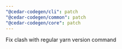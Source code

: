 ```yaml
---
"@cedar-codegen/cli": patch
"@cedar-codegen/common": patch
"@cedar-codegen/core": patch
---
```


Fix clash with regular yarn version command
